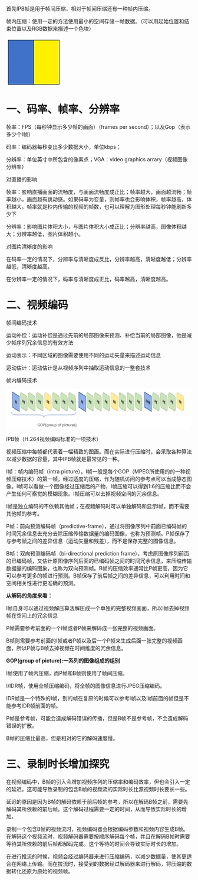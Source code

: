 首先IPB帧是用于帧间压缩，相对于帧间压缩还有一种帧内压缩。

帧内压缩：使用一定的方法使用最小的空间存储一帧数据。（可以用起始位置和结束位置以及RGB数据来描述一个色块）

![image](https://github.com/w-i-sh/blog-img/blob/main/%E6%B5%81%E5%AA%92%E4%BD%93/image%20copy%2020.png?raw=true)


# 一、码率、帧率、分辨率
帧率：FPS（每秒钟显示多少帧的画面）（frames per second）；以及Gop（表示多少个I帧）

码率：编码器每秒变出多少数据大小，单位kbps；

分辨率：单位英寸中所包含的像素点；VGA：video graphics arrary（视频图像分辨率）



对直播的影响

帧率：影响直播画面的流畅度，与画面流畅度成正比；帧率越大，画面越流畅；帧率越小，画面越有跳动感。如果码率为变量，则帧率也会影响体积，帧率越高，体积越大。帧率就是秒内传输的视频的帧数，也可以理解为图形处理每秒钟能刷新多少下

分辨率：影响图片体积大小，与图片体积大小成正比；分辨率越高，图像体积越大；分辨率越低，图片体积越小。



对图片清晰度的影响

在码率一定的情况下，分辨率与清晰度成反比，分辨率越高，清晰度越低；分辨率越低，清晰度越高。

在分辨率一定的情况下，码率与清晰度成正比，码率越高，清晰度越高。



# 二、视频编码
帧间编码技术

运动补偿：运动补偿是通过先前的局部图像来预测、补偿当前的局部图像，他是减少帧序列冗余信息的有效方法

运动表示：不同区域的图像需要使用不同的运动矢量来描述运动信息

运动估计：运动估计是从视频序列中抽取运动信息的一整套技术

帧内编码技术



![image](https://github.com/w-i-sh/blog-img/blob/main/%E6%B5%81%E5%AA%92%E4%BD%93/image%20copy%2021.png?raw=true)



IPB帧（H.264视频编码标准的一项技术）

视频压缩中每帧都代表着一幅精致的图画。而在实际进行压缩时，会采取各种算法以减少数据的容量，其中IPB帧就是最常见的一种。

I帧：帧内编码帧（intra picture），I帧一般是每个GOP（MPEG所使用的的一种视频压缩技术）的第一帧，经过适度的压缩，作为随机访问的参考点可以当成静态图像。I帧可以看做一个图像经过压缩后的产物，I帧压缩可以得到1:6的压缩比而不会产生任何可察觉的模糊现象。I帧压缩可以去掉视频空间的冗余信息。

I帧是独立编码的不依赖其他帧；在视频解码时可以单独解码和显示I帧，而不需要其他帧的参考。

P帧：前向预测编码帧（predictive-frame），通过将图像序列中前面已编码帧的时间冗余信息去充分去除压缩传输数据量的编码图像，也称为预测帧。P帧保存了与参考帧之间的差异信息（运动矢量和残差），而不是保存完整的图像信息。

B帧：双向预测编码帧（bi-directional prediction frame），考虑原图像序列前面的已编码帧，又估计原图像序列后面的已编码帧之间的时间冗余信息，来压缩传输数据量的编码图象，也称为双向预测帧。B帧的压缩效率通常比P帧更高，因为它可以参考更多的帧进行预测。B帧保存了前后帧之间的差异信息，可以利用时间和空间相关性进行更准确的预测。

__从解码的角度来看：__

I帧自身可以通过视频解压算法解压成一个单独的完整视频画面，所以I帧去掉视频帧在空间上的冗余信息

P帧需要参考前面的一个I帧或者P帧来解码成一张完整的视频画面。

B帧则需要参考前面的I帧或者P帧以及后一个P帧来生成后面一张完整的视频画面，所以P帧与B帧去掉视频在时间维度的冗余信息。

__GOP(group of picture):一系列的图像组成的组别__

I帧使用了帧内压缩，而P帧和B帧则使用了帧间压缩。

I/IDR帧，使用全帧压缩编码，将全帧的图像信息进行JPEG压缩编码。

IDR帧是一个特殊的I帧，别的帧在复原的时候可以参考I帧以及I帧前面的帧但是不能参考IDR帧前面的帧。

P帧是参考帧，可能会造成解码错误的传播，但是B帧不是参考帧，不会造成解码错误的扩散。

B帧的压缩比最高，但是相对的它的解码速度慢。

# 三、录制时长增加探究
在视频编码中，B帧的引入会增加视频序列的压缩率和编码效率，但也会引入一定的延迟。这可能导致录制的包含B帧的视频流的实际时长比源视频时长要长一些。

延迟的原因是因为B帧的解码依赖于前后帧的参考，所以在解码B帧之前，需要先解码其所依赖的前后帧。这个解码过程需要一定的时间，从而导致实际时长的增加。

录制一个包含B帧的视频流时，视频编码器会根据编码参数和视频内容生成B帧。在解码这个视频流时，视频解码器需要按顺序解码每个帧，并且在解码B帧时需要等待其所依赖的前后帧都解码完成。这个等待的时间会导致实际时长的增加。



在进行推流的时候，视频会经过编码器来进行压缩编码，以减少数据量，使其更适合在网络上传输。而在拉流时，接受到的数据经过解码器来进行解码，将压缩的数据转化还原为原始的视频帧。